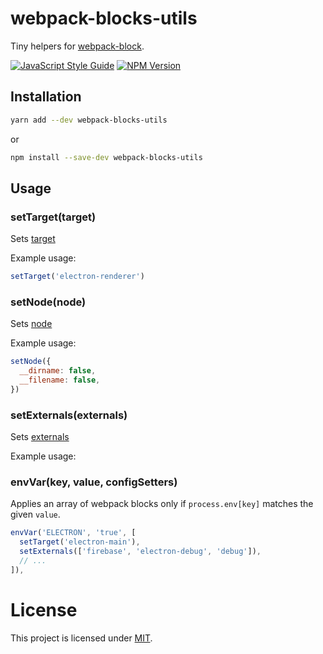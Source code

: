 # webpack-blocks-utils

Tiny helpers for [webpack-block](https://github.com/andywer/webpack-blocks).

[![JavaScript Style Guide](https://img.shields.io/badge/code%20style-standard-brightgreen.svg)](http://standardjs.com/)
[![NPM Version](https://img.shields.io/npm/v/webpack-blocks-utils.svg)](https://www.npmjs.com/package/webpack-blocks-utils)

## Installation

```sh
yarn add --dev webpack-blocks-utils
```

or

```sh
npm install --save-dev webpack-blocks-utils
```

## Usage

### setTarget(target)

Sets [target](https://webpack.github.io/docs/configuration.html#target)

Example usage:

```js
setTarget('electron-renderer')
```

### setNode(node)

Sets [node](https://webpack.github.io/docs/configuration.html#node)

Example usage:

```js
setNode({
  __dirname: false,
  __filename: false,
})
```

### setExternals(externals)

Sets [externals](https://webpack.github.io/docs/configuration.html#externals)

Example usage:

### envVar(key, value, configSetters)

Applies an array of webpack blocks only if `process.env[key]` matches the given
`value`.

```js
envVar('ELECTRON', 'true', [
  setTarget('electron-main'),
  setExternals(['firebase', 'electron-debug', 'debug']),
  // ...
]),
```

# License

This project is licensed under [MIT](https://github.com/ecliptic/webpack-blocks-utils/blob/master/LICENSE).
